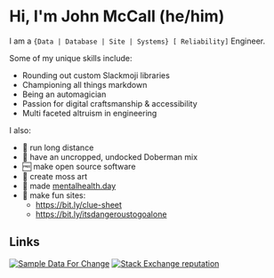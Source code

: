 # Hi, I'm John McCall (he/him)

I am a `{Data | Database | Site | Systems} [ Reliability]` Engineer.

Some of my unique skills include: 

- Rounding out custom Slackmoji libraries
- Championing all things markdown
- Being an automagician
- Passion for digital craftsmanship & accessibility
- Multi faceted altruism in engineering

I also:

* :runner: run long distance 
* :dog: have an uncropped, undocked Doberman mix
* :free: make open source software
* :deciduous_tree: create moss art 
* :massage: made [mentalhealth.day](https://mentalhealth.day)
* :tada: make fun sites:
   * https://bit.ly/clue-sheet
   * https://bit.ly/itsdangeroustogoalone 

## Links

[![Sample Data For Change](https://img.shields.io/badge/Sample%20Data%20For%20Change%20%E2%9D%A4--red?style=social)][sdfc]
[![Stack Exchange reputation](https://img.shields.io/badge/DBA%20StackExchange-10k+-x?logo=stackexchange&style=social)][dba.se]


[sdfc]: https://sampledataforchange.github.io/
[dba.se]: https://dba.stackexchange.com/users/45616/lowlydba/
[expdb]: https://expressdb.io 

